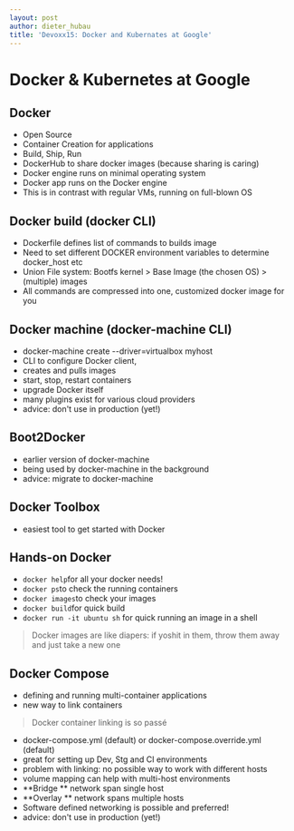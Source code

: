 ```yaml
---
layout: post
author: dieter_hubau
title: 'Devoxx15: Docker and Kubernates at Google'
---
```

# Docker & Kubernetes at Google

## Docker
- Open Source
- Container Creation for applications
- Build, Ship, Run
- DockerHub to share docker images (because sharing is caring)
- Docker engine runs on minimal operating system
- Docker app runs on the Docker engine
- This is in contrast with regular VMs, running on full-blown OS

## Docker build (docker CLI)
- Dockerfile defines list of commands to builds image
- Need to set different DOCKER environment variables to determine docker_host etc
- Union File system: Bootfs kernel > Base Image (the chosen OS) > (multiple) images
- All commands are compressed into one, customized docker image for you

## Docker machine (docker-machine CLI)
- docker-machine create --driver=virtualbox myhost
- CLI to configure Docker client,
- creates and pulls images
- start, stop, restart containers
- upgrade Docker itself
- many plugins exist for various cloud providers
- advice: don't use in production (yet!)

## Boot2Docker
- earlier version of docker-machine
- being used by docker-machine in the background
- advice: migrate to docker-machine

## Docker Toolbox
- easiest tool to get started with Docker

## Hands-on Docker
- `docker help`for all your docker needs!
- `docker ps`to check the running containers
- `docker images`to check your images
- `docker build`for quick build
- `docker run -it ubuntu sh` for quick running an image in a shell
 
> Docker images are like diapers: if yoshit in them, throw them away and just take a new one

## Docker Compose
- defining and running multi-container applications
- new way to link containers

> Docker container linking is so passé

- docker-compose.yml (default) or docker-compose.override.yml (default)
- great for setting up Dev, Stg and CI environments
- problem with linking: no possible way to work with different hosts
- volume mapping can help with multi-host environments
- **Bridge ** network span single host
- **Overlay ** network spans multiple hosts
- Software defined networking is possible and preferred!
- advice: don't use in production (yet!)

